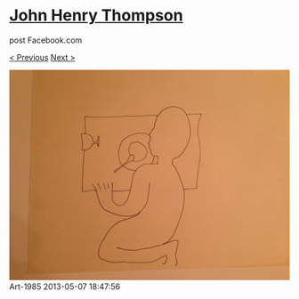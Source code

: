 # [John Henry Thompson](../README.md)
post Facebook.com

[< Previous](2013-05-07-1.md) [Next >](2013-05-07-3.md)

[![](../media/2013-05-07/Art-1986.jpg)](../README.md)
Art-1985
2013-05-07 18:47:56